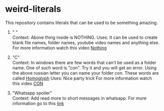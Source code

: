 # weird-literals
This repository contains literals that can be used to be something amazing.

1. "‌ " <br>
Context: Above thing inside is NOTHING. 
Uses: It can be used to create blank file names, folder names, youtube video names and anything else.
For more information watch this video [Nothing](https://www.youtube.com/watch?v=K93zcgFsynk)

2. "С" <br>
Context: In windows there are few words that can't be used as a folder name. One of such word is "con". Try it and you will get an error. Using the above russian letter you can name your folder con.
These words are called [Homoglyph](https://www.irongeek.com/homoglyph-attack-generator.php)
Uses: Nice party trick
For more information watch this video [CON](https://www.youtube.com/watch?v=bC6tngl0PTI)

3. "Whatsapp spoiler"<br>
Context: Add read more to short messages in whatsapp.
For more information go to this [link](https://yi-jiayu.github.io/whatsapp-spoilers/)

